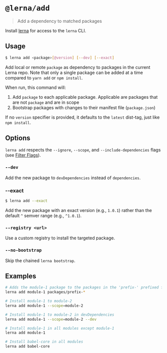 # `@lerna/add`

> Add a dependency to matched packages

Install [lerna](https://www.npmjs.com/package/lerna) for access to the `lerna`
CLI.

## Usage

```sh
$ lerna add <package>[@version] [--dev] [--exact]
```

Add local or remote `package` as dependency to packages in the current Lerna
repo. Note that only a single package can be added at a time compared to
`yarn add` or `npm install`.

When run, this command will:

1. Add `package` to each applicable package. Applicable are packages that are
   not `package` and are in scope
2. Bootstrap packages with changes to their manifest file (`package.json`)

If no `version` specifier is provided, it defaults to the `latest` dist-tag,
just like `npm install`.

## Options

`lerna add` respects the `--ignore`, `--scope`, and `--include-dependencies`
flags (see [Filter Flags](https://www.npmjs.com/package/@lerna/filter-options)).

### `--dev`

Add the new package to `devDependencies` instead of `dependencies`.

### --exact

```sh
$ lerna add --exact
```

Add the new package with an exact version (e.g., `1.0.1`) rather than the
default `^` semver range (e.g., `^1.0.1`).

### `--registry <url>`

Use a custom registry to install the targeted package.

### `--no-bootstrap`

Skip the chained `lerna bootstrap`.

## Examples

```sh
# Adds the module-1 package to the packages in the 'prefix-' prefixed folders
lerna add module-1 packages/prefix-*

# Install module-1 to module-2
lerna add module-1 --scope=module-2

# Install module-1 to module-2 in devDependencies
lerna add module-1 --scope=module-2 --dev

# Install module-1 in all modules except module-1
lerna add module-1

# Install babel-core in all modules
lerna add babel-core
```
